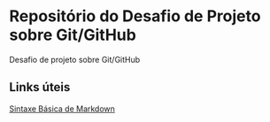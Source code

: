 # Repositório do Desafio de Projeto sobre Git/GitHub
Desafio de projeto sobre Git/GitHub

## Links úteis
[Sintaxe Básica de Markdown](https://www.markdownguide.org/basic-syntax/)
